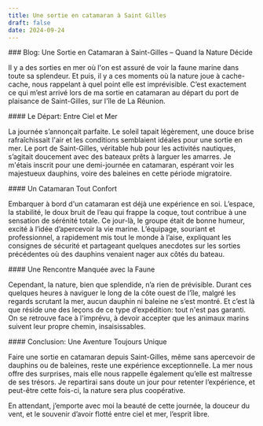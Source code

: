 ```yaml
---
title: Une sortie en catamaran à Saint Gilles
draft: false
date: 2024-09-24
---
```

\### Blog: Une Sortie en Catamaran à Saint-Gilles – Quand la Nature Décide



Il y a des sorties en mer où l'on est assuré de voir la faune marine dans toute sa splendeur. Et puis, il y a ces moments où la nature joue à cache-cache, nous rappelant à quel point elle est imprévisible. C’est exactement ce qui m’est arrivé lors de ma sortie en catamaran au départ du port de plaisance de Saint-Gilles, sur l'île de La Réunion.



\#### Le Départ: Entre Ciel et Mer

La journée s’annonçait parfaite. Le soleil tapait légèrement, une douce brise rafraîchissait l'air et les conditions semblaient idéales pour une sortie en mer. Le port de Saint-Gilles, véritable hub pour les activités nautiques, s’agitait doucement avec des bateaux prêts à larguer les amarres. Je m'étais inscrit pour une demi-journée en catamaran, espérant voir les majestueux dauphins, voire des baleines en cette période migratoire.



\#### Un Catamaran Tout Confort

Embarquer à bord d'un catamaran est déjà une expérience en soi. L’espace, la stabilité, le doux bruit de l’eau qui frappe la coque, tout contribue à une sensation de sérénité totale. Ce jour-là, le groupe était de bonne humeur, excité à l’idée d’apercevoir la vie marine. L’équipage, souriant et professionnel, a rapidement mis tout le monde à l’aise, expliquant les consignes de sécurité et partageant quelques anecdotes sur les sorties précédentes où des dauphins venaient nager aux côtés du bateau.



\#### Une Rencontre Manquée avec la Faune

Cependant, la nature, bien que splendide, n’a rien de prévisible. Durant ces quelques heures à naviguer le long de la côte ouest de l’île, malgré les regards scrutant la mer, aucun dauphin ni baleine ne s’est montré. Et c’est là que réside une des leçons de ce type d’expédition: tout n'est pas garanti. On se retrouve face à l'imprévu, à devoir accepter que les animaux marins suivent leur propre chemin, insaisissables.



\#### Conclusion: Une Aventure Toujours Unique

Faire une sortie en catamaran depuis Saint-Gilles, même sans apercevoir de dauphins ou de baleines, reste une expérience exceptionnelle. La mer nous offre des surprises, mais elle nous rappelle également qu’elle est maîtresse de ses trésors. Je repartirai sans doute un jour pour retenter l’expérience, et peut-être cette fois-ci, la nature sera plus coopérative.



En attendant, j’emporte avec moi la beauté de cette journée, la douceur du vent, et le souvenir d’avoir flotté entre ciel et mer, l’esprit libre.
